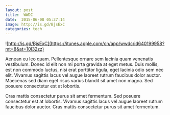 ```yaml
---
layout: post
title:  WWDC
date:  2015-06-08 05:37:14
image: http://is.gd/BjsExC
categories: tech
---
```


![http://is.gd/BjsExC](https://itunes.apple.com/cn/app/wwdc/id640199958?mt=8&at=10l32zz)

Aenean eu leo quam. Pellentesque ornare sem lacinia quam venenatis vestibulum. Donec id elit non mi porta gravida at eget metus. Duis mollis, est non commodo luctus, nisi erat porttitor ligula, eget lacinia odio sem nec elit. Vivamus sagittis lacus vel augue laoreet rutrum faucibus dolor auctor. Maecenas sed diam eget risus varius blandit sit amet non magna. Sed posuere consectetur est at lobortis.Cras mattis consectetur purus sit amet fermentum. Sed posuere consectetur est at lobortis. Vivamus sagittis lacus vel augue laoreet rutrum faucibus dolor auctor. Cras mattis consectetur purus sit amet fermentum.
